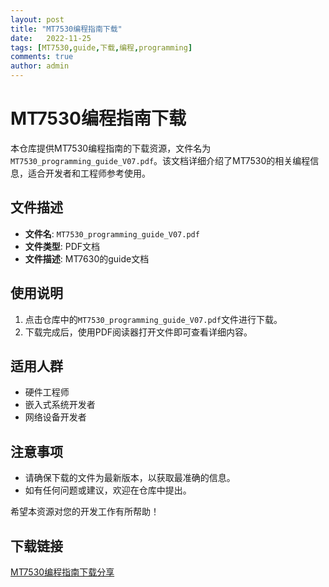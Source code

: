 ```yaml
---
layout: post
title: "MT7530编程指南下载"
date:   2022-11-25
tags: [MT7530,guide,下载,编程,programming]
comments: true
author: admin
---
```

# MT7530编程指南下载

本仓库提供MT7530编程指南的下载资源，文件名为`MT7530_programming_guide_V07.pdf`。该文档详细介绍了MT7530的相关编程信息，适合开发者和工程师参考使用。

## 文件描述

- **文件名**: `MT7530_programming_guide_V07.pdf`
- **文件类型**: PDF文档
- **文件描述**: MT7630的guide文档

## 使用说明

1. 点击仓库中的`MT7530_programming_guide_V07.pdf`文件进行下载。
2. 下载完成后，使用PDF阅读器打开文件即可查看详细内容。

## 适用人群

- 硬件工程师
- 嵌入式系统开发者
- 网络设备开发者

## 注意事项

- 请确保下载的文件为最新版本，以获取最准确的信息。
- 如有任何问题或建议，欢迎在仓库中提出。

希望本资源对您的开发工作有所帮助！

## 下载链接

[MT7530编程指南下载分享](https://pan.quark.cn/s/1e83bc8534cd)